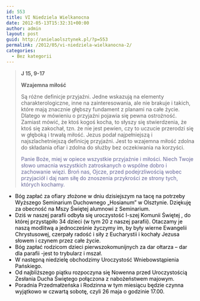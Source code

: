 ```yaml
---
id: 553
title: VI Niedziela Wielkanocna
date: 2012-05-13T15:32:31+00:00
author: admin
layout: post
guid: http://anielaolsztynek.pl/?p=553
permalink: /2012/05/vi-niedziela-wielkanocna-2/
categories:
  - Bez kategorii
---
```

> **J 15, 9-17**
> 
> **Wzajemna miłość**
> 
> Są różne definicje przyjaźni. Jedne wskazują na elementy charakterologiczne, inne na zainteresowania, ale nie brakuje i takich, które mają znacznie głębszy fundament z planami na całe życie. Dlatego w mówieniu o przyjaźni pojawia się pewna ostrożność. Zamiast mówić, że ktoś kogoś kocha, to słyszy się stwierdzenia, że ktoś się zakochał, tzn. że nie jest pewien, czy to uczucie przerodzi się w głęboką i trwałą miłość. Jezus podał najpełniejszą i najszlachetniejszą definicję przyjaźni. Jest to wzajemna miłość zdolna do składania ofiar i zdolna do służby bez oczekiwania na korzyści.
> 
> <span style="color: #666699;">Panie Boże, miej w opiece wszystkie przyjaźnie i miłości. Niech Twoje słowo umacnia wszystkich zatroskanych o wspólne dobro i zachowanie więzi. Broń nas, Ojcze, przed podejrzliwością wobec przyjaciół i daj nam siłę do znoszenia przykrości ze strony tych, których kochamy.</span>

  * <span style="color: #000000;">Bóg zapłać za ofiary złożone w dniu dzisiejszym na tacę na potrzeby Wyższego Seminarium Duchownego &#8222;Hosianum&#8221; w Olsztynie. Dziękuję za obecność na Mszy Świętej alumnowi z Seminarium.</span>
  * <span style="color: #000000;">Dziś w naszej parafii odbyła się uroczystość I-szej Komunii Świętej , do której przystąpiło 34 dzieci (w tym 20 z naszej parafii). Otaczamy je naszą modlitwą a jednocześnie życzymy im, by były wierne Ewangelii Chrystusowej, czerpały radość i siły z Eucharystii i kochały Jezusa słowem i czynem przez całe życie.</span>
  * <span style="color: #000000;">Bóg zapłać rodzicom dzieci pierwszokomunijnych za dar ołtarza &#8211; dar dla parafii -jest to trybularz i mszał.</span>
  * <span style="color: #000000;">W następną niedzielę obchodzimy Uroczystość Wniebowstąpienia Pańskiego. </span>
  * <span style="color: #000000;">Od najbliższego piątku rozpoczyna się Nowenna przed Uroczystością Zesłania Ducha Świętego połączona z nabożeństwem majowym.</span>
  * <span style="color: #000000;">Poradnia Przedmałżeńska i Rodzinna w tym miesiącu będzie czynna wyjątkowo w czwartą sobotę, czyli 26 maja o godzinie 17.00. </span>